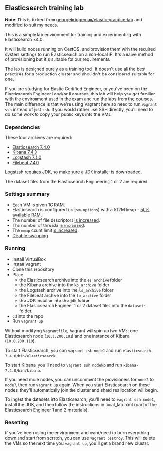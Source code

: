 ## Elasticsearch training lab

**Note**: This is forked from [georgebridgeman/elastic-practice-lab](https://github.com/georgebridgeman/elastic-practice-lab) and modified to suit my needs.

This is a simple lab environment for training and experimenting with Elasticsearch 7.4.0.

It will build nodes running on CentOS, and provision them with the required system settings to run Elasticsearch on a non-local IP. It's a naive method of provisioning but it's suitable for our requirements.

The lab is designed purely as a training tool. It doesn't use all the best practices for a production cluster and shouldn't be considered suitable for one.

If you are studying for Elastic Certified Engineer, or you've been on the Elasticsearch Engineer I and/or II courses, this lab will help you get familiar with the environment used in the exam and run the labs from the courses. The main difference is that we're using Vagrant here so need to run `vagrant ssh` instead of just `ssh`. If you would rather use SSH directly, you'll need to do some work to copy your public keys into the VMs.

### Dependencies
These four archives are required:
- [Elasticsearch 7.4.0](https://artifacts.elastic.co/downloads/elasticsearch/elasticsearch-7.4.0-linux-x86_64.tar.gz)
- [Kibana 7.4.0](https://artifacts.elastic.co/downloads/kibana/kibana-7.4.0-linux-x86_64.tar.gz)
- [Logstash 7.4.0](https://artifacts.elastic.co/downloads/logstash/logstash-7.4.0.tar.gz)
- [Filebeat 7.4.0](https://artifacts.elastic.co/downloads/beats/filebeat/filebeat-7.4.0-linux-x86_64.tar.gz)

Logstash requires JDK, so make sure a JDK installer is downloaded.

The dataset files from the Elasticsearch Engineering 1 or 2 are required.

### Settings summary
- Each VM is given 1G RAM.
- Elasticsearch is configured (in `jvm.options`) with a 512M heap - [50% available RAM](https://www.elastic.co/guide/en/elasticsearch/reference/current/heap-size.html).
- The number of file descriptors [is increased](https://www.elastic.co/guide/en/elasticsearch/reference/current/file-descriptors.html).
- The number of threads [is increased](https://www.elastic.co/guide/en/elasticsearch/reference/current/max-number-of-threads.html).
- The `mmap` count limit [is increased](https://www.elastic.co/guide/en/elasticsearch/reference/current/vm-max-map-count.html).
- [Disable swapping](https://www.elastic.co/guide/en/elasticsearch/reference/current/setup-configuration-memory.html#swappiness)

### Running
- Install VirtualBox
- Install Vagrant
- Clone this repository
- Place 
	- the Elasticsearch archive into the `es_archive` folder
	- the Kibana archive into the `kb_archive` folder
	- the Logstash archive into the `ls_archive` folder
	- the Filebeat archive into the `fb_archive` folder
	- the JDK installer into the `jdk` folder
	- the Elasticsearch Engineer 1 or 2 dataset files into the `datasets` folder.	
- `cd` into the repo
- Run `vagrant up`

Without modifying `Vagrantfile`, Vagrant will spin up two VMs; one Elasticsearch node (`10.0.200.101`) and one instance of Kibana (`10.0.200.110`).

To start Elasticsearch, you can `vagrant ssh node1` and run `elasticsearch-7.4.0/bin/elasticsearch`. 

To start Kibana, you'll need to `vagrant ssh nodekb` and run `kibana-7.4.0/bin/kibana`. 

If you need more nodes, you can uncomment the provisioners for `node2` to `node7`, then run `vagrant up` again. When you start Elasticsearch on those nodes, they'll automatically join the cluster and shard reallocation will begin.

To ingest the datasets into Elasticsearch, you'll need to `vagrant ssh node1`, install the JDK, and then follow the instructions in local_lab.html (part of the Elasticsearch Engineer 1 and 2 materials). 

### Resetting
If you've been using the environment and want/need to burn everything down and start from scratch, you can use `vagrant destroy`. This will delete the VMs so the next time you `vagrant up`, you'll get a brand new cluster.
